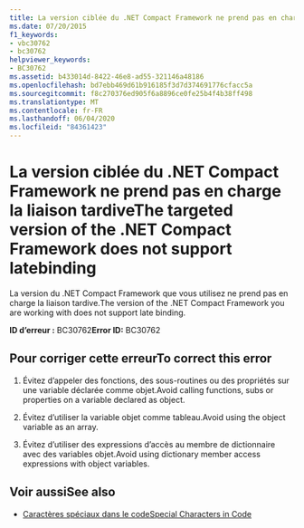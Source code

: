 ```yaml
---
title: La version ciblée du .NET Compact Framework ne prend pas en charge la liaison tardive
ms.date: 07/20/2015
f1_keywords:
- vbc30762
- bc30762
helpviewer_keywords:
- BC30762
ms.assetid: b433014d-8422-46e8-ad55-321146a48186
ms.openlocfilehash: bd7ebb469d61b916185f3d7d374691776cfacc5a
ms.sourcegitcommit: f8c270376ed905f6a8896ce0fe25b4f4b38ff498
ms.translationtype: MT
ms.contentlocale: fr-FR
ms.lasthandoff: 06/04/2020
ms.locfileid: "84361423"
---
```

# <a name="the-targeted-version-of-the-net-compact-framework-does-not-support-latebinding"></a><span data-ttu-id="d9b0d-102">La version ciblée du .NET Compact Framework ne prend pas en charge la liaison tardive</span><span class="sxs-lookup"><span data-stu-id="d9b0d-102">The targeted version of the .NET Compact Framework does not support latebinding</span></span>
<span data-ttu-id="d9b0d-103">La version du .NET Compact Framework que vous utilisez ne prend pas en charge la liaison tardive.</span><span class="sxs-lookup"><span data-stu-id="d9b0d-103">The version of the .NET Compact Framework you are working with does not support late binding.</span></span>  
  
 <span data-ttu-id="d9b0d-104">**ID d’erreur :** BC30762</span><span class="sxs-lookup"><span data-stu-id="d9b0d-104">**Error ID:** BC30762</span></span>  
  
## <a name="to-correct-this-error"></a><span data-ttu-id="d9b0d-105">Pour corriger cette erreur</span><span class="sxs-lookup"><span data-stu-id="d9b0d-105">To correct this error</span></span>  
  
1. <span data-ttu-id="d9b0d-106">Évitez d’appeler des fonctions, des sous-routines ou des propriétés sur une variable déclarée comme objet.</span><span class="sxs-lookup"><span data-stu-id="d9b0d-106">Avoid calling functions, subs or properties on a variable declared as object.</span></span>  
  
2. <span data-ttu-id="d9b0d-107">Évitez d’utiliser la variable objet comme tableau.</span><span class="sxs-lookup"><span data-stu-id="d9b0d-107">Avoid using the object variable as an array.</span></span>  
  
3. <span data-ttu-id="d9b0d-108">Évitez d’utiliser des expressions d’accès au membre de dictionnaire avec des variables objet.</span><span class="sxs-lookup"><span data-stu-id="d9b0d-108">Avoid using dictionary member access expressions with object variables.</span></span>  
  
## <a name="see-also"></a><span data-ttu-id="d9b0d-109">Voir aussi</span><span class="sxs-lookup"><span data-stu-id="d9b0d-109">See also</span></span>

- [<span data-ttu-id="d9b0d-110">Caractères spéciaux dans le code</span><span class="sxs-lookup"><span data-stu-id="d9b0d-110">Special Characters in Code</span></span>](../programming-guide/program-structure/special-characters-in-code.md)

